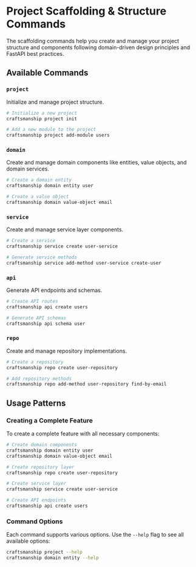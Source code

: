 # Project Scaffolding & Structure Commands

The scaffolding commands help you create and manage your project structure and components following domain-driven design principles and FastAPI best practices.

## Available Commands

### `project`

Initialize and manage project structure.

```bash
# Initialize a new project
craftsmanship project init

# Add a new module to the project
craftsmanship project add-module users
```

### `domain`

Create and manage domain components like entities, value objects, and domain services.

```bash
# Create a domain entity
craftsmanship domain entity user

# Create a value object
craftsmanship domain value-object email
```

### `service`

Create and manage service layer components.

```bash
# Create a service
craftsmanship service create user-service

# Generate service methods
craftsmanship service add-method user-service create-user
```

### `api`

Generate API endpoints and schemas.

```bash
# Create API routes
craftsmanship api create users

# Generate API schemas
craftsmanship api schema user
```

### `repo`

Create and manage repository implementations.

```bash
# Create a repository
craftsmanship repo create user-repository

# Add repository methods
craftsmanship repo add-method user-repository find-by-email
```

## Usage Patterns

### Creating a Complete Feature

To create a complete feature with all necessary components:

```bash
# Create domain components
craftsmanship domain entity user
craftsmanship domain value-object email

# Create repository layer
craftsmanship repo create user-repository

# Create service layer
craftsmanship service create user-service

# Create API endpoints
craftsmanship api create users
```

### Command Options

Each command supports various options. Use the `--help` flag to see all available options:

```bash
craftsmanship project --help
craftsmanship domain entity --help
```